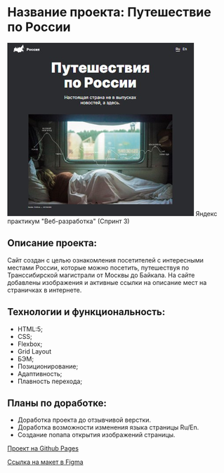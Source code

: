 # Название проекта: **Путешествие по России**
<img src="images/put.jpg">
Яндекс практикум "Веб-разработка"   (Спринт 3)

## Описание проекта:
Сайт создан с целью ознакомления посетителей с интересными местами России, которые можно посетить, путешествуя по Транссибирской магистрали от Москвы до Байкала. На сайте добавлены изображения и активные ссылки на описание мест на страничках в интернете.

## Технологии и функциональность:
* HTML:5;
* CSS;
* Flexbox;
* Grid Layout
* БЭМ;
* Позиционирование;
* Адаптивность;
* Плавность перехода;

## Планы по доработке:
* Доработка проекта до отзывчивой верстки.
* Доработка возможности изменения языка страницы Ru/En.
* Создание попапа открытия изображений страницы.

[Проект на Github Pages](https://markrnd.github.io/russian-travel/)

[Ссылка на макет в Figma](https://www.figma.com/file/5S2WSbEFL6awjVWJ0NWL8Q/Sprint-3_-Russia-_-desktop-mobile?node-id=28503%3A0)
